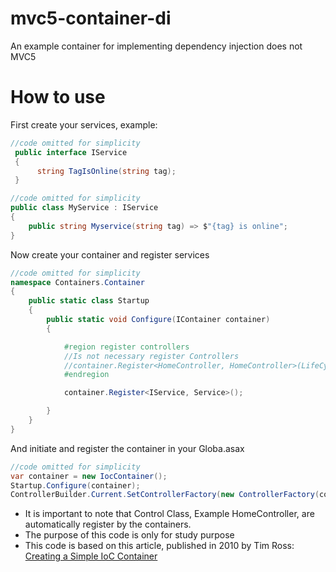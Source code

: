 # mvc5-container-di
An example container for implementing dependency injection does not MVC5

# How to use

First create your services, example:

```C#
//code omitted for simplicity
 public interface IService
 {
      string TagIsOnline(string tag);
 }
```

```C#
//code omitted for simplicity
public class MyService : IService
{
    public string Myservice(string tag) => $"{tag} is online";
}
```

Now create your container and register services

```C#
//code omitted for simplicity
namespace Containers.Container
{
    public static class Startup
    {
        public static void Configure(IContainer container)
        {

            #region register controllers
            //Is not necessary register Controllers
            //container.Register<HomeController, HomeController>(LifeCycle.Transient);
            #endregion

            container.Register<IService, Service>();

        }
    }
}
```

And initiate and register the container in your Globa.asax

```C#
//code omitted for simplicity
var container = new IocContainer();
Startup.Configure(container);
ControllerBuilder.Current.SetControllerFactory(new ControllerFactory(container));
```

- It is important to note that Control Class, Example HomeController, are automatically register by the containers.
- The purpose of this code is only for study purpose
- This code is based on this article, published in 2010 by Tim Ross: [Creating a Simple IoC Container ](https://timross.wordpress.com/2010/01/21/creating-a-simple-ioc-container/) 
